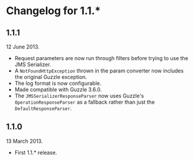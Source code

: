 Changelog for 1.1.*
===================

1.1.1
-----

12 June 2013.

* Request parameters are now run through filters before trying to use the JMS Serializer.
* A `NotFoundHttpException` thrown in the param converter now includes the original Guzzle exception.
* The log format is now configurable.
* Made compatible with Guzzle 3.6.0.
* The `JMSSerializerResponseParser` now uses Guzzle's `OperationResponseParser` as a fallback rather than just the `DefaultResponseParser`.

1.1.0
-----

13 March 2013.

* First 1.1.* release.
